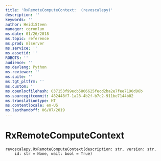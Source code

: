```yaml
---
title: 'RxRemoteComputeContext:  (revoscalepy)'
description: ''
keywords: ''
author: HeidiSteen
manager: cgronlun
ms.date: 01/26/2018
ms.topic: reference
ms.prod: mlserver
ms.service: ''
ms.assetid: ''
ROBOTS: ''
audience: ''
ms.devlang: Python
ms.reviewer: ''
ms.suite: ''
ms.tgt_pltfrm: ''
ms.custom: ''
ms.openlocfilehash: 037153f99ecb5806625fecd2ba2e7fee7190d96b
ms.sourcegitcommit: 482448f7-1a28-4b2f-b7c2-911be7144b02
ms.translationtype: HT
ms.contentlocale: en-US
ms.lasthandoff: 06/07/2019
---
```

# <a name="rxremotecomputecontext"></a>RxRemoteComputeContext


 



```
revoscalepy.RxRemoteComputeContext(description: str, version: str,
    id: str = None, wait: bool = True)
```



